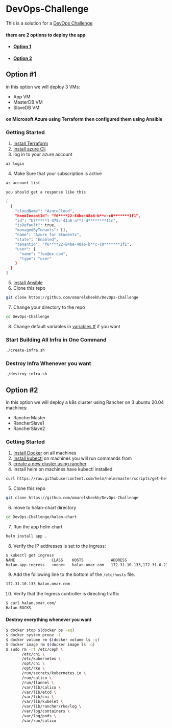 # DevOps-Challenge
This is a solution for a [DevOps Challenge](/DevOps-Challenge.pdf)
#### there are 2 options to deploy the app
- #### [Option 1](#option1)
- #### [Option 2](#option2)
## <a name="option1">Option #1</a>
in this option we will deploy 3 VMs: 
- App VM
- MasterDB VM
- SlaveDB VM
#### on Microsoft Azure using Terraform then configured them using Ansible

### Getting Started

1. [Install Terraform](https://learn.hashicorp.com/tutorials/terraform/install-cli)
2. [Install azure Cli](https://docs.microsoft.com/en-us/cli/azure/install-azure-cli)
3. log in to your azure account 
```bash
az login
```
4. Make Sure that your subscription is active 
```bash
az account list
```
```bash
you should get a response like this

[
  {
    "cloudName": "AzureCloud",
    "homeTenantId": "f6****22-84be-48a6-b**c-c0*******1f1",
    "id": "b7*****1-475c-41a6-a**2-d********f1c",
    "isDefault": true,
    "managedByTenants": [],
    "name": "Azure for Students",
    "state": "Enabled",
    "tenantId": "f6****22-84be-48a6-b**c-c0*******1f1",
    "user": {
      "name": "foo@ex.com",
      "type": "user"
    }
  }
]
```
5. [Install Ansible](https://docs.ansible.com/ansible/latest/installation_guide/intro_installation.html)
6. Clone this repo
```bash
git clone https://github.com/omarelsheekh/DevOps-Challenge
```
7. Change your directory to the repo
```bash
cd DevOps-Challenge
```
8. Change default variables in [variables.tf](/variables.tf) if you want
### Start Building All Infra in One Command
```bash
./create-infra.sh
```
### Destroy Infra Whenever you want
```bash
./destroy-infra.sh
```
## <a name="option2">Option #2</a>
in this option we will deploy a k8s cluster using Rancher on 3 ubuntu 20.04 machines: 
- RancherMaster
- RancherSlave1
- RancherSlave2
### Getting Started

1. [Install Docker](https://docs.docker.com/engine/install/) on all machines
2. [Install kubectl](https://kubernetes.io/docs/tasks/tools/install-kubectl/) on machines you will run commands from
3. [create a new cluster using rancher](/rancher-cluster.pdf)
4. Install helm on machines have kubectl installed
```bash
curl https://raw.githubusercontent.com/helm/helm/master/scripts/get-helm-3 | bash
```
5. Clone this repo
```bash
git clone https://github.com/omarelsheekh/DevOps-Challenge
```
6. move to halan-chart directory
```bash
cd DevOps-Challenge/halan-chart
```
7. Run the app helm chart
```bash
helm install app .
```
8. Verify the IP addresses is set to the ingress:
```bash
$ kubectl get ingress
NAME                CLASS    HOSTS            ADDRESS                      PORTS   AGE
halan-app-ingress   <none>   halan.omar.com   172.31.10.133,172.31.8.231   80      106s
```
9. Add the following line to the bottom of the ```/etc/hosts``` file.
```bash
172.31.10.133 halan.omar.com
```
10. Verify that the Ingress controller is directing traffic
```bash
$ curl halan.omar.com/
Halan ROCKS
```
#### Destroy everything whenever you want
```bash
$ docker stop $(docker ps -aq)
$ docker system prune -f
$ docker volume rm $(docker volume ls -q)
$ docker image rm $(docker image ls -q)
$ sudo rm -rf /etc/ceph \
       /etc/cni \
       /etc/kubernetes \
       /opt/cni \
       /opt/rke \
       /run/secrets/kubernetes.io \
       /run/calico \
       /run/flannel \
       /var/lib/calico \
       /var/lib/etcd \
       /var/lib/cni \
       /var/lib/kubelet \
       /var/lib/rancher/rke/log \
       /var/log/containers \
       /var/log/pods \
       /var/run/calico
```